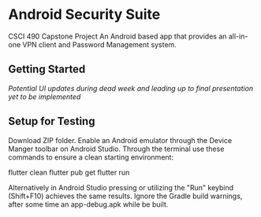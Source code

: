 # Android Security Suite

CSCI 490 Capstone Project
An Android based app that provides an all-in-one VPN client and Password Management system.

## Getting Started

*Potential UI updates during dead week and leading up to final presentation yet to be implemented*

## Setup for Testing
Download ZIP folder.
Enable an Android emulator through the Device Manger toolbar on Android Studio.
Through the terminal use these commands to ensure a clean starting environment:

flutter clean
flutter pub get
flutter run

Alternatively in Android Studio pressing or utilizing the "Run" keybind (Shift+F10) achieves the same results.
Ignore the Gradle build warnings, after some time an app-debug.apk while be built.






